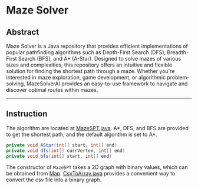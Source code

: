 # Maze Solver

## Abstract
Maze Solver is a Java repository that provides efficient implementations of popular pathfinding algorithms such as Depth-First Search (DFS), Breadth-First Search (BFS), and A* (A-Star). Designed to solve mazes of various sizes and complexities, this repository offers an intuitive and flexible solution for finding the shortest path through a maze. Whether you're interested in maze exploration, game development, or algorithmic problem-solving, MazeSolverAI provides an easy-to-use framework to navigate and discover optimal routes within mazes.

<hr/>

## Instruction
The algorithm are located at [MazeSPT.java](src/MazeSPT.java). A*, DFS, and BFS are provided to get the shortest path, and the default algorithm is set to A*.

```java
private void AStar(int[] start, int[] end)
private void dfs(int[] currVertex, int[] end)
private void bfs(int[] start, int[] end)
```

The constructor of `MazeSPT` takes a 2D graph with binary values, which can be obtained from [Map](Map). [CsvToArray.java](src/CsvToArray.java) provides a convenient way to convert the csv file into a binary graph. 

